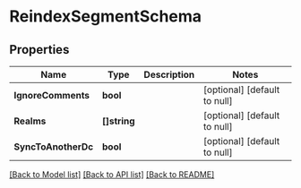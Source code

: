 # ReindexSegmentSchema

## Properties
Name | Type | Description | Notes
------------ | ------------- | ------------- | -------------
**IgnoreComments** | **bool** |  | [optional] [default to null]
**Realms** | **[]string** |  | [optional] [default to null]
**SyncToAnotherDc** | **bool** |  | [optional] [default to null]

[[Back to Model list]](../README.md#documentation-for-models) [[Back to API list]](../README.md#documentation-for-api-endpoints) [[Back to README]](../README.md)


